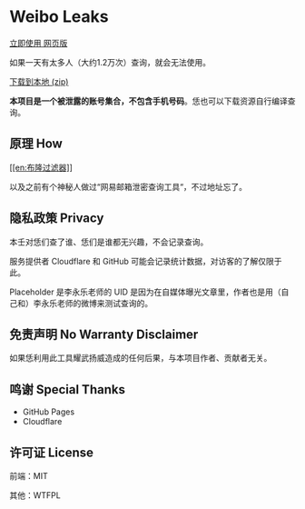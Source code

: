 # Weibo Leaks

[立即使用 网页版](https://esuadmin.github.io/weibo-leaks/)

如果一天有太多人（大约1.2万次）查询，就会无法使用。

[下载到本地 (zip)](https://github.com/ESUAdmin/weibo-leaks/archive/master.zip)

**本项目是一个被泄露的账号集合，不包含手机号码**。恁也可以下载资源自行编译查询。

## 原理 How

[\[\[en:布隆过滤器\]\]](https://en.wikipedia.org/wiki/Bloom_filter)

以及之前有个神秘人做过“网易邮箱泄密查询工具“，不过地址忘了。

## 隐私政策 Privacy

本壬对恁们查了谁、恁们是谁都无兴趣，不会记录查询。

服务提供者 Cloudflare 和 GitHub 可能会记录统计数据，对访客的了解仅限于此。

Placeholder 是李永乐老师的 UID 是因为在自媒体曝光文章里，作者也是用（自己和）李永乐老师的微博来测试查询的。

## 免责声明 No Warranty Disclaimer

如果恁利用此工具耀武扬威造成的任何后果，与本项目作者、贡献者无关。

## 鸣谢 Special Thanks

- GitHub Pages
- Cloudflare

## 许可证 License

前端：MIT

其他：WTFPL

